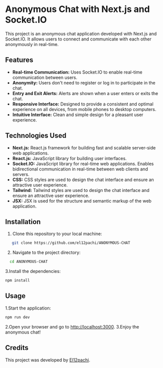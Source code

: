 # Anonymous Chat with Next.js and Socket.IO

This project is an anonymous chat application developed with Next.js and Socket.IO. It allows users to connect and communicate with each other anonymously in real-time.

## Features

- **Real-time Communication:** Uses Socket.IO to enable real-time communication between users.
- **Anonymity:** Users don't need to register or log in to participate in the chat.
- **Entry and Exit Alerts:** Alerts are shown when a user enters or exits the chat.
- **Responsive Interface:** Designed to provide a consistent and optimal experience on all devices, from mobile phones to desktop computers.
- **Intuitive Interface:** Clean and simple design for a pleasant user experience.

## Technologies Used

- **Next.js:** React.js framework for building fast and scalable server-side web applications.
- **React.js:** JavaScript library for building user interfaces.
- **Socket.IO:** JavaScript library for real-time web applications. Enables bidirectional communication in real-time between web clients and servers.
- **CSS:** CSS styles are used to design the chat interface and ensure an attractive user experience.
- **Tailwind:** Tailwind styles are used to design the chat interface and ensure an attractive user experience.
- **JSX:** JSX is used for the structure and semantic markup of the web application.

## Installation

1. Clone this repository to your local machine:

```bash
   git clone https://github.com/el12pachi/ANONYMOUS-CHAT
```
2. Navigate to the project directory:
```bash
  cd ANONYMOUS-CHAT
```
3.Install the dependencies:
   ```bash
  npm install
```

## Usage

1.Start the application:
```bash
npm run dev
```
2.Open your browser and go to [http://localhost:3000](http://localhost:3000).
3.Enjoy the anonymous chat!

## Credits

This project was developed by [El12pachi](https://github.com/el12pachi).
